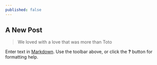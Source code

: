 ```yaml
---
published: false
---
```


## A New Post
> We loved with a love that was more than Toto


Enter text in [Markdown](http://daringfireball.net/projects/markdown/). Use the toolbar above, or click the **?** button for formatting help.
